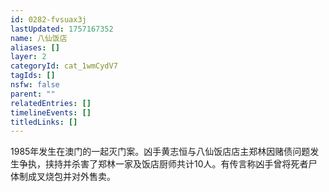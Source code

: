 ```yaml
---
id: 0282-fvsuax3j
lastUpdated: 1757167352
name: 八仙饭店
aliases: []
layer: 2
categoryId: cat_1wmCydV7
tagIds: []
nsfw: false
parent: ""
relatedEntries: []
timelineEvents: []
titledLinks: []
---
```


1985年发生在澳门的一起灭门案。凶手黄志恒与八仙饭店店主郑林因赌债问题发生争执，挟持并杀害了郑林一家及饭店厨师共计10人。有传言称凶手曾将死者尸体制成叉烧包并对外售卖。